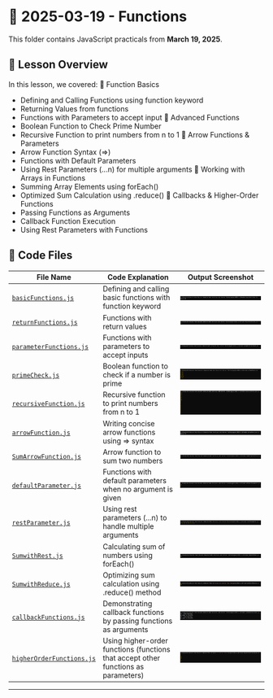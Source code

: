 # 📅 2025-03-19 - Functions

This folder contains JavaScript practicals from **March 19, 2025**.

## 📜 Lesson Overview  
In this lesson, we covered:
🔹 Function Basics
  - Defining and Calling Functions using function keyword
  - Returning Values from functions
  - Functions with Parameters to accept input
🔹 Advanced Functions
  - Boolean Function to Check Prime Number
  - Recursive Function to print numbers from n to 1
🔹 Arrow Functions & Parameters
  - Arrow Function Syntax (=>)
  - Functions with Default Parameters
  - Using Rest Parameters (...n) for multiple arguments
🔹 Working with Arrays in Functions
  - Summing Array Elements using forEach()
  - Optimized Sum Calculation using .reduce()
🔹 Callbacks & Higher-Order Functions
  - Passing Functions as Arguments
  - Callback Function Execution
  - Using Rest Parameters with Functions

## 📂 Code Files

| File Name   | Code Explanation | Output Screenshot |
|------------|-----------------|------------------|
| [`basicFunctions.js`](./Codes/basicFunctions.js) | Defining and calling basic functions with function keyword| ![Basic Functions](./Outputs/basicFunctions.png) |
| [`returnFunctions.js`](./Codes/returnFunctions.js) | Functions with return values| ![Return Functions](./Outputs/returnFunctions.png) |	
| [`parameterFunctions.js`](./Codes/parameterFunctions.js) | Functions with parameters to accept inputs| ![Parameter Functions](./Outputs/parameterFunctions.png) |
| [`primeCheck.js`](./Codes/primeCheck.js) | Boolean function to check if a number is prime | ![Prime Check](./Outputs/primeCheck.png) |
| [`recursiveFunction.js`](./Codes/recursiveFunction.js) | Recursive function to print numbers from n to 1| ![Recursive Function](./Outputs/recursiveFunction.png) |	
| [`arrowFunction.js`](./Codes/arrowFunction.js) | Writing concise arrow functions using => syntax | ![Arrow Function](./Outputs/arrowFunction.png) |	
| [`SumArrowFunction.js`](./Codes/SumArrowFunction.js) | Arrow function to sum two numbers | ![Sum Arrow Function](./Outputs/SumArrowFunction.png) |	
| [`defaultParameter.js`](./Codes/defaultParameter.js) | Functions with default parameters when no argument is given	 | ![Default Parameters](./Outputs/defaultParameter.png) |	
| [`restParameter.js`](./Codes/restParameter.js) | Using rest parameters (...n) to handle multiple arguments | ![Rest Parameter](./Outputs/restParameter.png)|	
| [`SumwithRest.js`](./Codes/SumwithRest.js) | Calculating sum of numbers using forEach() | ![Sum with Rest](./Outputs/SumwithRest.png) |
| [`SumwithReduce.js`](./Codes/SumwithReduce.js) | Optimizing sum calculation using .reduce() method | ![Sum with Reduce](./Outputs/SumwithReduce.png) |
| [`callbackFunctions.js`](./Codes/callbackFunctions.js) | Demonstrating callback functions by passing functions as arguments| ![Callback Functions](./Outputs/callbackFunctions.png) |
| [`higherOrderFunctions.js`](./Codes/higherOrderFunctions.js) | Using higher-order functions (functions that accept other functions as parameters) | ![Higher Order Functions](./Outputs/higherOrderFunctions.png) |

---




